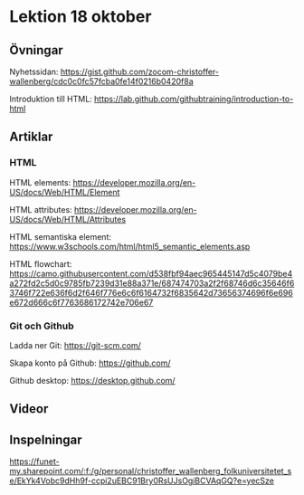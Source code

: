 # Lektion 18 oktober

## Övningar

Nyhetssidan: https://gist.github.com/zocom-christoffer-wallenberg/cdc0c0fc57fcba0fe14f0216b0420f8a

Introduktion till HTML: https://lab.github.com/githubtraining/introduction-to-html

## Artiklar

### HTML

HTML elements: https://developer.mozilla.org/en-US/docs/Web/HTML/Element

HTML attributes: https://developer.mozilla.org/en-US/docs/Web/HTML/Attributes

HTML semantiska element: https://www.w3schools.com/html/html5_semantic_elements.asp

HTML flowchart: https://camo.githubusercontent.com/d538fbf94aec965445147d5c4079be4a272fd2c5d0c9785fb7239d31e88a371e/687474703a2f2f68746d6c35646f63746f722e636f6d2f646f776e6c6f6164732f6835642d73656374696f6e696e672d666c6f7763686172742e706e67

### Git och Github

Ladda ner Git: https://git-scm.com/

Skapa konto på Github: https://github.com/

Github desktop: https://desktop.github.com/


## Videor


## Inspelningar

https://funet-my.sharepoint.com/:f:/g/personal/christoffer_wallenberg_folkuniversitetet_se/EkYk4Vobc9dHh9f-ccpi2uEBC91Bry0RsUJsOgiBCVAqGQ?e=yecSze